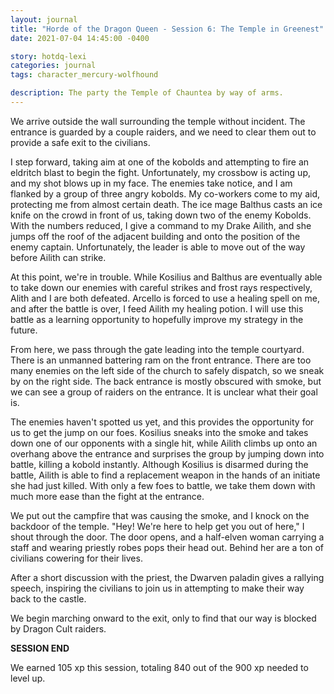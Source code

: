 ```yaml
---
layout: journal
title: "Horde of the Dragon Queen - Session 6: The Temple in Greenest"
date: 2021-07-04 14:45:00 -0400

story: hotdq-lexi
categories: journal
tags: character_mercury-wolfhound

description: The party the Temple of Chauntea by way of arms.
---
```

We arrive outside the wall surrounding the temple without incident. The
entrance is guarded by a couple raiders, and we need to clear them out to
provide a safe exit to the civilians.

I step forward, taking aim at one of the kobolds and attempting to fire an
eldritch blast to begin the fight. Unfortunately, my crossbow is acting up, and
my shot blows up in my face. The enemies take notice, and I am flanked by a
group of three angry kobolds. My co-workers come to my aid, protecting me from
almost certain death. The ice mage Balthus casts an ice knife on the crowd in
front of us, taking down two of the enemy Kobolds. With the numbers reduced, I
give a command to my Drake Ailith, and she jumps off the roof of the adjacent
building and onto the position of the enemy captain. Unfortunately, the leader
is able to move out of the way before Ailith can strike.

At this point, we're in trouble. While Kosilius and Balthus are eventually able
to take down our enemies with careful strikes and frost rays respectively,
Alith and I are both defeated. Arcello is forced to use a healing spell on me,
and after the battle is over, I feed Ailith my healing potion. I will use this
battle as a learning opportunity to hopefully improve my strategy in the
future.

From here, we pass through the gate leading into the temple courtyard. There is
an unmanned battering ram on the front entrance. There are too many enemies on
the left side of the church to safely dispatch, so we sneak by on the right
side. The back entrance is mostly obscured with smoke, but we can see a group
of raiders on the entrance. It is unclear what their goal is.

The enemies haven't spotted us yet, and this provides the opportunity for us to
get the jump on our foes. Kosilius sneaks into the smoke and takes down one of
our opponents with a single hit, while Ailith climbs up onto an overhang above
the entrance and surprises the group by jumping down into battle, killing a
kobold instantly. Although Kosilius is disarmed during the battle, Ailith is
able to find a replacement weapon in the hands of an initiate she had just
killed. With only a few foes to battle, we take them down with much more ease
than the fight at the entrance.

We put out the campfire that was causing the smoke, and I knock on the backdoor
of the temple. "Hey! We're here to help get you out of here," I shout through
the door. The door opens, and a half-elven woman carrying a staff and wearing
priestly robes pops their head out. Behind her are a ton of civilians cowering
for their lives.

After a short discussion with the priest, the Dwarven paladin gives a rallying speech, inspiring the civilians to join us in attempting to make their way back to the castle.

We begin marching onward to the exit, only to find that our way is blocked by Dragon Cult raiders.

**SESSION END**

We earned 105 xp this session, totaling 840 out of the 900 xp needed to level up.
